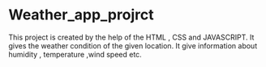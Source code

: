 # Weather_app_projrct
This project is created by the help of the HTML , CSS and JAVASCRIPT. It gives the weather condition of the given location. It give information about humidity , temperature ,wind speed etc.
